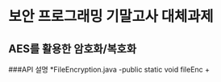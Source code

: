 # 보안 프로그래밍 기말고사 대체과제
## AES를 활용한 암호화/복호화 

###API 설명
*FileEncryption.java
-public static void fileEnc
+
